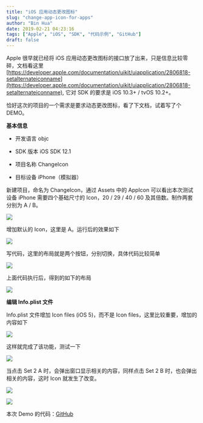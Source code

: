 ```yaml
---
title: "iOS 应用动态更改图标"
slug: "change-app-icon-for-apps"
author: "Bin Hua"
date: 2019-02-21 04:23:16
tags: ["Apple", "iOS", "SDK", "代码示例", "GitHub"]
draft: false
---
```


Apple 很早就已经将 iOS 应用动态更改图标的接口放了出来，只是信息比较零碎，文档看这里 [https://developer.apple.com/documentation/uikit/uiapplication/2806818-setalternateiconname](https://developer.apple.com/documentation/uikit/uiapplication/2806818-setalternateiconname), 它对 SDK 的要求是 iOS 10.3+ / tvOS 10.2+。

恰好这次的项目的一个需求是要求动态更改图标，看了下文档，试着写了个 DEMO。

**基本信息**

- 开发语言 objc

- SDK 版本 iOS SDK 12.1

- 项目名称 ChangeIcon

- 目标设备 iPhone（模拟器）

新建项目，命名为  ChangeIcon，通过 Assets 中的 AppIcon 可以看出本次测试设备 iPhone 需要四个基础尺寸的 Icon，20 / 29 / 40 / 60 及其倍数。制作两套分别为 A / B。

![](https://storage.tourcoder.com/tcblog/change-app-icon-for-apps-01.png)

增加默认的 Icon，这里是 A。运行后的效果如下

![](https://storage.tourcoder.com/tcblog/change-app-icon-for-apps-02.png)

写代码，这里的布局就是两个按钮，分别切换，具体代码比较简单

![](https://storage.tourcoder.com/tcblog/change-app-icon-for-apps-03.png)

上面代码执行后，得到的如下的布局

![](https://storage.tourcoder.com/tcblog/change-app-icon-for-apps-04.png)

**编辑 Info.plist 文件**

Info.plist 文件增加 Icon files (iOS 5)，而不是 Icon files，这里比较重要，增加的内容如下

![](https://storage.tourcoder.com/tcblog/change-app-icon-for-apps-05.png)

这样就完成了该功能，测试一下

![](https://storage.tourcoder.com/tcblog/change-app-icon-for-apps-06.png)

当点击 Set 2 A 时，会弹出窗口显示相关的内容，同样点击 Set 2 B 时，也会弹出相关的内容，这时 Icon 就发生了改变。

![](https://storage.tourcoder.com/tcblog/change-app-icon-for-apps-07.png)

![](https://storage.tourcoder.com/tcblog/change-app-icon-for-apps-08.png)

本次 Demo 的代码：[GitHub](https://github.com/tourcoder/ChangeIcon)